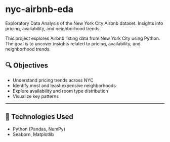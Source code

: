 # nyc-airbnb-eda
Exploratory Data Analysis of the New York City Airbnb dataset. Insights into pricing, availability, and neighborhood trends.

This project explores Airbnb listing data from New York City using Python. The goal is to uncover insights related to pricing, availability, and neighborhood trends.

## 🔍 Objectives

- Understand pricing trends across NYC
- Identify most and least expensive neighborhoods
- Explore availability and room type distribution
- Visualize key patterns

---

## 🧰 Technologies Used

- Python (Pandas, NumPy)
- Seaborn, Matplotlib
